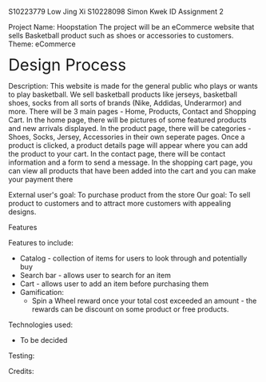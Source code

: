 S10223779 Low Jing Xi
S10228098 Simon Kwek
ID Assignment 2

Project Name: Hoopstation
The project will be an eCommerce website that sells Basketball product such as shoes or accessories to customers. 
Theme: eCommerce 

<font size="6">Design Process</font>


Description: This website is made for the general public who plays or wants to play basketball. We sell basketball products like jerseys, basketball shoes, socks from all sorts of brands (Nike, Addidas, Underarmor) and more. There will be 3 main pages - Home, Products, Contact and Shopping Cart. In the home page, there will be pictures of some featured products and new arrivals displayed. 
In the product page, there will be categories - Shoes, Socks, Jersey, Accessories in their own seperate pages. Once a product is clicked, a product details page will appear where you can add the product to your cart. 
In the contact page, there will be contact information and a form to send a message.
In the shopping cart page, you can view all products that have been added into the cart and you can make your payment there


External user's goal: To purchase product from the store
Our goal: To sell product to customers and to attract more customers with appealing designs.


Features 

Features to include:
-	Catalog - collection of items for users to look through and potentially buy
-	Search bar - allows user to search for an item
-	Cart - allows user to add an item before purchasing them
-	Gamification:
    -  	Spin a Wheel reward once your total cost exceeded an amount - the rewards can be discount on some product or free products.

Technologies used:
- To be decided

Testing:

Credits:
